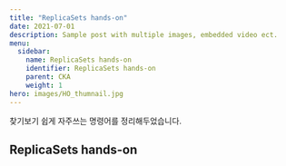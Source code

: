 ```yaml
---
title: "ReplicaSets hands-on"
date: 2021-07-01
description: Sample post with multiple images, embedded video ect.
menu:
  sidebar:
    name: ReplicaSets hands-on
    identifier: ReplicaSets hands-on
    parent: CKA
    weight: 1
hero: images/HO_thumnail.jpg
---
```

찾기보기 쉽게 자주쓰는 명령어를 정리해두었습니다.
<!--more-->
## ReplicaSets hands-on
